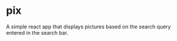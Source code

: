 # pix

A simple react app that displays pictures based on the search query entered in the search bar.
